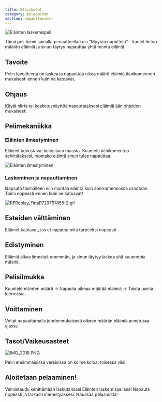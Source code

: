```yaml
---
title: Eläinkolot
category: pelaaminen
section: napauttaminen
---
```

![Eläinten laskemispeli](https://help.studycat.com/hc/article_attachments/34829163309209)

Tämä peli toimii samalla periaatteella kuin "Myyrän naputtelu" - kuulet tietyn määrän eläimiä ja sinun täytyy napauttaa yhtä monta eläintä.

## Tavoite

Pelin tavoitteena on laskea ja napauttaa oikea määrä eläimiä äänikomennon mukaisesti ennen kuin ne katoavat.

## Ohjaus

Käytä hiirtä tai kosketusnäyttöä napauttaaksesi eläimiä ääniohjeiden mukaisesti.

## Pelimekaniikka

### Eläinten ilmestyminen

Eläimet kurkistavat koloistaan maasta. Kuuntele äänikomentoa selvittääksesi, montako eläintä sinun tulee napauttaa.

![Eläinten ilmestyminen](https://help.studycat.com/hc/article_attachments/34829163315225)

### Laskeminen ja napauttaminen

Napauta täsmälleen niin montaa eläintä kuin äänikomennossa sanotaan. Toimi nopeasti ennen kuin ne katoavat!

![RPReplay_Final1720767455-2.gif](https://help.studycat.com/hc/article_attachments/34975029772825)

## Esteiden välttäminen

Eläimet katoavat, jos et napauta niitä tarpeeksi nopeasti.

## Edistyminen

Eläimiä alkaa ilmestyä enemmän, ja sinun täytyy laskea yhä suurempia määriä.

## Pelisilmukka

Kuuntele eläinten määrä -> Napauta oikeaa määrää eläimiä -> Toista useita kierroksia.

## Voittaminen

Voitat napauttamalla johdonmukaisesti oikean määrän eläimiä annetussa ajassa.

## Tasot/Vaikeusasteet

![IMG_2018.PNG](https://help.studycat.com/hc/article_attachments/34829163311897)

Pelin ensimmäisissä versioissa on kolme koloa, toisessa viisi.

## Aloitetaan pelaaminen!

Valmistaudu kehittämään laskutaitoasi Eläinten laskemispelissä! Napauta nopeasti ja tarkasti menestyäksesi. Hauskaa pelaamista!